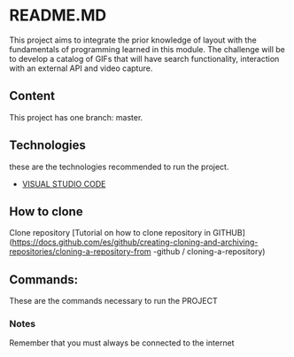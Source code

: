 # README.MD
This project aims to integrate the prior knowledge of layout with the fundamentals of programming learned in this module. The challenge will be to develop a catalog of GIFs that will have search functionality, interaction with an external API and video capture.

## Content
This project has one branch: master.

## Technologies
these are the technologies recommended to run the project.
* [VISUAL STUDIO CODE](https://code.visualstudio.com/)

## How to clone
Clone repository [Tutorial on how to clone repository in GITHUB] (https://docs.github.com/es/github/creating-cloning-and-archiving-repositories/cloning-a-repository-from -github / cloning-a-repository)


## Commands:
These are the commands necessary to run the PROJECT
### Notes
Remember that you must always be connected to the internet